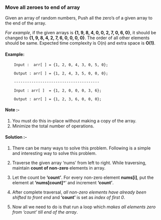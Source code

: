 ### Move all zeroes to end of array
Given an array of random numbers, Push all the zero’s of a given array to the end of the array. 

*For example*, if the given arrays is **{1, 9, 8, 4, 0, 0, 2, 7, 0, 6, 0}**, it should be changed to **{1, 9, 8, 4, 2, 7, 6, 0, 0, 0, 0}**. The order of all other elements should be same. Expected time complexity is O(n) and extra space is **O(1)**.

#### Example:

        Input :  arr[ ] = {1, 2, 0, 4, 3, 0, 5, 0};

        Output : arr[ ] = {1, 2, 4, 3, 5, 0, 0, 0};
        
        ---------------------------------------
        
        Input : arr[ ]  = {1, 2, 0, 0, 0, 3, 6};

        Output : arr[ ] = {1, 2, 3, 6, 0, 0, 0};

#### Note :- 
1. You must do this in-place without making a copy of the array.
2. Minimize the total number of operations.

#### Solution :-
1. There can be many ways to solve this problem. Following is a simple and interesting way to solve this problem.

2. Traverse the given array ‘nums’ from left to right. While traversing, maintain **count of non-zero** elements in array. 

3. Let the count be **‘count’**. For every non-zero element **nums[i]**, put the element at **‘nums[count]***’ and increment **‘count’**. 

4. After complete traversal, *all non-zero elements have already been shifted to front end* and **‘count’** is set as *index of first 0*. 

5. Now all we need to do is that run a loop which *makes all elements zero from ‘count’ till end of the array*.

